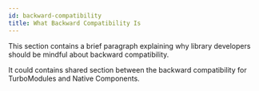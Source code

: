 ```yaml
---
id: backward-compatibility
title: What Backward Compatibility Is
---
```


This section contains a brief paragraph explaining why library developers should be mindful about backward compatibility.

It could contains shared section between the backward compatibility for TurboModules and Native Components.
